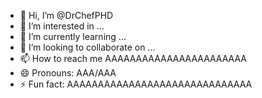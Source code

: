 - 👋 Hi, I’m @DrChefPHD
- 👀 I’m interested in ...
- 🌱 I’m currently learning ...
- 💞️ I’m looking to collaborate on ...
- 📫 How to reach me AAAAAAAAAAAAAAAAAAAAAAA
- 😄 Pronouns: AAA/AAA
- ⚡ Fun fact: AAAAAAAAAAAAAAAAAAAAAAAAAAAAAA

<!---
DrChefPHD/DrChefPHD is a ✨ special ✨ repository because its `README.md` (this file) appears on your GitHub profile.
You can click the Preview link to take a look at your changes.
--->
